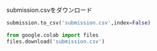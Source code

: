 submission.csvをダウンロード

```python
submission.to_csv('submission.csv',index=False)

from google.colab import files
files.download('submission.csv')
```
